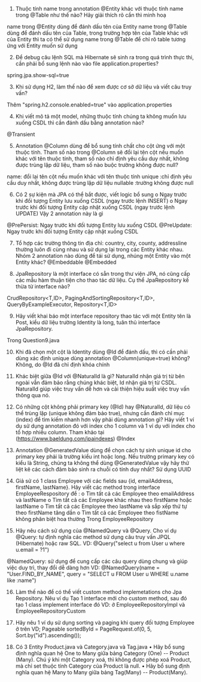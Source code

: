 1. Thuộc tính name trong annotation @Entity khác với thuộc tính name trong @Table như thế nào? Hãy giải thích rõ cần thì minh hoạ

name trong @Entity dùng để đánh dấu tên của Entity
name trong @Table dùng để đánh dấu tên của Table, trong trường hợp tên của Table khác với của Entity thì ta có thể sử dụng name trong @Table để chỉ rõ table tương ứng với Entity muốn sử dụng

2. Để debug câu lệnh SQL mà Hibernate sẽ sinh ra trong quá trình thực thi, cần phải bổ sung lệnh nào vào file application.properties?

spring.jpa.show-sql=true

3. Khi sử dụng H2, làm thế nào để xem được cơ sở dữ liệu và viết câu truy vấn?

Thêm "spring.h2.console.enabled=true" vào application.properties


4. Khi viết mô tả một model, những thuộc tính chúng ta không muốn lưu xuống CSDL thì cần đánh dấu bằng annotation nào?

@Transient

5. Annotation @Column dùng để bổ sung tính chất cho cột ứng với một thuộc tính. Tham số nào trong @Column sẽ đổi lại tên cột nếu muốn khác với tên thuộc tính, tham số nào chỉ định yêu cầu duy nhất, không được trùng lặp dữ liệu, tham số nào buộc trường không được null?

name: đổi lại tên cột nếu muốn khác với tên thuộc tính
unique :chỉ định yêu cầu duy nhất, không được trùng lặp dữ liệu
nullable :trường không được null

6. Có 2 sự kiện mà JPA có thể bắt được, viết logic bổ sung
o Ngay trước khi đối tượng Entity lưu xuống CSDL (ngay trước lệnh INSERT)
o Ngay trước khi đối tượng Entity cập nhật xuống CSDL (ngay trước lệnh UPDATE)
Vậy 2 annotation này là gì

@PrePersist: Ngay trước khi đối tượng Entity lưu xuống CSDL
@PreUpdate: Ngay trước khi đối tượng Entity cập nhật xuống CSDL

7. Tổ hợp các trường thông tin địa chỉ: country, city, county, addressline thường luôn đi cùng nhau và sử dụng lại trong các Entity khác nhau. Nhóm 2 annotation nào dùng để tái sử dụng, nhúng một Entity vào một Entity khác?
@Embeddable
@Embedded

8. JpaRepository là một interface có sẵn trong thư viện JPA, nó cũng cấp các mẫu hàm thuận tiện cho thao tác dữ liệu. Cụ thể JpaRepository kế thừa từ interface nào?

CrudRepository<T,ID>, PagingAndSortingRepository<T,ID>, QueryByExampleExecutor<T>, Repository<T,ID>

9. Hãy viết khai báo một interface repository thao tác với một Entity tên là Post, kiểu dữ liệu trường Identity là long, tuân thủ interface JpaRepository.

Trong Question9.java 

10. Khi đã chọn một cột là Identity dùng @Id để đánh dấu, thì có cần phải dùng xác định unique dùng annotation @Column(unique=true) không?
Không, do @Id đã chỉ định khóa chính

11. Khác biệt giữa @Id với @NaturalId là gì?
NaturalId nhận giá trị từ bên ngoài vẫn đảm bảo rằng chúng khác biệt, Id nhận giá trị từ CSDL. NaturalId giúp việc truy vấn dễ hơn và cải thiện hiệu suất việc truy vấn thông qua nó.

12. Có những cột không phải primary key (@Id) hay @NaturalId, dữ liệu có thể trùng lặp (unique không đảm bảo true), nhưng cần đánh chỉ mục (index) để tìm kiếm nhanh hơn vậy phải dùng annotation gì? Hãy viết 1 ví dụ sử dụng annotation đó với index cho 1 column và 1 ví dụ với index cho tổ hợp nhiều column. Tham khảo tại (https://www.baeldung.com/jpaindexes)
@Index


13. Annotation @GeneratedValue dùng để chọn cách tự sinh unique id cho primary key phải là trường kiểu int hoặc long. Nếu trường primary key có kiểu là String, chúng ta không thể dùng @GeneratedValue vậy hãy thử liệt kê các cách đảm bảo sinh ra chuỗi có tính duy nhất?
Sử dụng UUID

14. Giả sử có 1 class Employee với các fields sau {id, emailAddress, firstName, lastName}. Hãy viết các method trong interface EmployeeRespository để :
o Tìm tất cả các Employee theo emailAddress và lastName
o Tìm tất cả các Employee khác nhau theo firstName hoặc lastName
o Tìm tất cả các Employee theo lastName và sắp xếp thứ tự theo firstName tăng dần
o Tìm tất cả các Employee theo fistName không phân biệt hoa thường
Trong EmployeeRepository

15. Hãy nêu cách sử dụng của @NamedQuery và @Query. Cho ví dụ
@Query: tự định nghĩa các method sử dụng câu truy vấn JPQL (Hibernate) hoặc raw SQL.
VD:
@Query("select u from User u where u.email = ?1")

@NamedQuery: sử dụng để cung cấp các câu query dùng chung và giúp việc duy trì, thay đổi dễ dàng hơn
VD:
@NamedQuery(name = "User.FIND_BY_NAME", query = "SELECT u FROM User u WHERE u.name like :name")


16. Làm thế nào để có thể viết custom method implemetations cho Jpa Repository. Nêu ví dụ
Tạo 1 interface mới cho custom method, sau đó tạo 1 class implement interface đó
VD: ở EmployeeRepositoryImpl và EmployeeRepositoryCustom

17. Hãy nêu 1 ví dụ sử dụng sorting và paging khi query đối tượng Employee ở trên
VD; Pageable sortedById = PageRequest.of(0, 5, Sort.by("id").ascending());

18. Có 3 Entity Product.java và Category.java và Tag.java
• Hãy bổ sung định nghĩa quan hệ One to Many giữa bảng Category (One) -- Product (Many). Chú ý khi một Category xoá, thì không được phép xoá Product, mà chỉ set thuộc tính Category của Product là null.
• Hãy bổ sung định nghĩa quan hệ Many to Many giữa bảng Tag(Many) -- Product(Many).